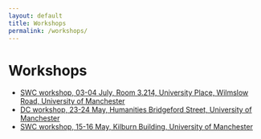 ```yaml
---
layout: default
title: Workshops
permalink: /workshops/
---
```


# Workshops

- [SWC workshop, 03-04 July, Room 3.214, University Place, Wilmslow Road, University of Manchester](_posts/2018-05-08-swc-workshop.md)
- [DC workshop, 23-24 May, Humanities Bridgeford Street, University of Manchester](_posts/2018-04-27-dc-workshop.md)
- [SWC workshop, 15-16 May, Kilburn Building, University of Manchester](_posts/2018-04-27-swc-workshop.md)
